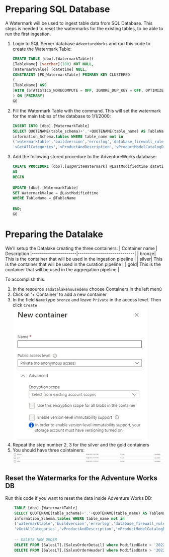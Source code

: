 # Preparing SQL Database
A Watermark will be used to ingest table data from SQL Database. This steps is needed to reset the watermarks for the existing tables, to be able to run the first ingestion.

1. Login to SQL Server database `AdventureWorks` and run this code to create the Watermark Table:
    ```sql
    CREATE TABLE [dbo].[WatermarkTable](
	[TableName] [varchar](100) NOT NULL,
	[WatermarkValue] [datetime] NULL,
    CONSTRAINT [PK_WatermarkTable] PRIMARY KEY CLUSTERED 
    (
	[TableName] ASC
    )WITH (STATISTICS_NORECOMPUTE = OFF, IGNORE_DUP_KEY = OFF, OPTIMIZE_FOR_SEQUENTIAL_KEY = OFF) ON [PRIMARY]
    ) ON [PRIMARY]
    GO
    ```
2. Fill the Watermark Table with the command. This will set the watermark for the main tables of the database to 1/1/2000:

    ```sql
    INSERT INTO [dbo].[WatermarkTable]
    SELECT QUOTENAME(table_schema)+'.'+QUOTENAME(table_name) AS TableName, '2000-01-01' FROM 
    information_Schema.tables WHERE table_name not in 
    ('watermarktable','buildversion','errorlog','database_firewall_rules','ipv6_database_firewall_rules',
    'vGetAllCategories','vProductAndDescription','vProductModelCatalogDescription')
    ```
3. Add the following stored procedure to the AdventureWorks database:
    ```sql
    CREATE PROCEDURE [dbo].[uspWriteWatermark] @LastModifiedtime datetime, @TableName varchar(50)
    AS
    BEGIN
    
    UPDATE [dbo].[WatermarkTable]
    SET WatermarkValue = @LastModifiedtime
    WHERE TableName = @TableName
    
    END;
    GO
    ```
# Preparing the Datalake
We'll setup the Datalake creating the three containers:
| Container name | Description
|----------------------|----------------------------|
| bronze| This is the container that will be used in the ingestion pipeline               |
| silver| This is the container that will be used in the curation pipeline               |
| gold| This is the container that will be used in the aggregation pipeline               |

To accomplish this:
1. In the resource `sadatalakehousedemo` choose Containers in the left menù
2. Click on '+ Container' to add a new container
3. In the field `Name` type `bronze` and leave `Private` in the access level. Then click `Create`
![Preparing dl](https://github.com/villalaura/sw_datalakehouse_demo/raw/main/media/preparing_datalake_1.PNG)
4. Repeat the step number 2, 3 for the silver and the gold containers
5. You should have three cointainers:
![Preparing dl](https://github.com/villalaura/sw_datalakehouse_demo/raw/main/media/preparing_datalake_2.PNG)


## Reset the Watermarks for the Adventure Works DB
Run this code if you want to reset the data inside Adventure Works DB:
```sql
    TABLE [dbo].[WatermarkTable]
    SELECT QUOTENAME(table_schema)+'.'+QUOTENAME(table_name) AS TableName, '2000-01-01' FROM 
    information_Schema.tables WHERE table_name not in 
    ('watermarktable','buildversion','errorlog','database_firewall_rules','ipv6_database_firewall_rules',
    'vGetAllCategories','vProductAndDescription','vProductModelCatalogDescription')
    
    -- DELETE NEW ORDER
    DELETE FROM [SalesLT].[SalesOrderDetail] where ModifiedDate > '2022-01-01'
    DELETE FROM [SalesLT].[SalesOrderHeader] where ModifiedDate > '2022-01-01'
```


